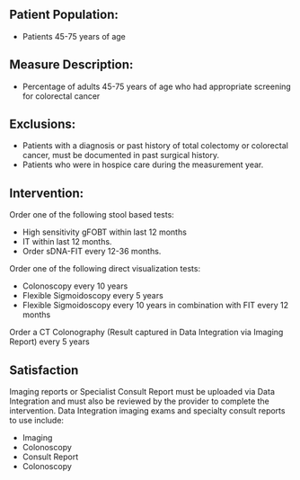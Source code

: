 ## Patient Population:
 - Patients 45-75 years of age
## Measure Description:
 - Percentage of adults 45-75 years of age who had appropriate screening for colorectal cancer
## Exclusions:
 - Patients with a diagnosis or past history of total colectomy or colorectal cancer, must be documented in past surgical history.
 - Patients who were in hospice care during the measurement year.
## Intervention:
Order one of the following stool based tests:
 -  High sensitivity gFOBT within last 12 months
 -  IT within last 12 months.
 -  Order sDNA-FIT every 12-36 months.
   
Order one of the following direct visualization tests:
 -  Colonoscopy every 10 years
 -  Flexible Sigmoidoscopy every 5 years
 -  Flexible Sigmoidoscopy every 10 years in combination with FIT every 12 months
   
Order a CT Colonography (Result captured in Data Integration via Imaging Report) every 5 years

## Satisfaction
Imaging reports or Specialist Consult Report must be uploaded via Data Integration and must also be reviewed by the provider to complete the intervention. Data Integration imaging exams and specialty consult reports to use include:
- Imaging
- Colonoscopy
- Consult Report
- Colonoscopy
